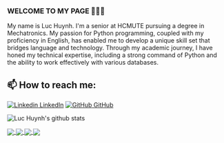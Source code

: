 ### WELCOME TO MY PAGE 👋👋👋
My name is Luc Huynh. I'm a senior at HCMUTE pursuing a degree in Mechatronics. My passion for Python programming, coupled with my proficiency in English, has enabled me to develop a unique skill set that bridges language and technology. Through my academic journey, I have honed my technical expertise, including a strong command of Python and the ability to work effectively with various databases.<br>
## 📫 How to reach me: 

[![Linkedin](https://i.stack.imgur.com/gVE0j.png) LinkedIn](https://www.linkedin.com/in/huynh-luc/) [![GitHub](https://i.stack.imgur.com/tskMh.png) GitHub](https://github.com/iamluchuynh)


![Luc Huynh's github stats](https://github-readme-stats-git-masterrstaa-rickstaa.vercel.app/api?username=iamluchuynh&show_icons=true&theme=tokyonight&hide=contribs,prs,issues)

<a href="https://github.com/iamluchuynh/Data_Crawling_By_Scrapy">
  <!-- Change the github-readme-stats.anuraghazra1.vercel.app to github-readme-stats.vercel.app -->
  <img align="center" src="https://github-readme-stats.vercel.app/api/pin/?username=iamluchuynh&repo=Data_Crawling_By_Scrapy&theme=radical&cache_seconds=300" />
</a>    
<a href="https://github.com/iamluchuynh/TaskTracker">
  <!-- Change the github-readme-stats.anuraghazra1.vercel.app to github-readme-stats.vercel.app -->
  <img align="center" src="https://github-readme-stats.vercel.app/api/pin/?username=iamluchuynh&repo=TaskTracker&theme=merko&cache_seconds=300" />
</a>

<a href="https://github.com/iamluchuynh/Huynh_Tan_Luc_LV2_Project_01">
  <!-- Change the github-readme-stats.anuraghazra1.vercel.app to github-readme-stats.vercel.app -->
  <img align="center" src="https://github-readme-stats.vercel.app/api/pin/?username=iamluchuynh&repo=Huynh_Tan_Luc_LV2_Project_01&theme=gruvbox&cache_seconds=300" />
</a>    
<a href="https://github.com/iamluchuynh/Tiki_product_scraper">
  <!-- Change the github-readme-stats.anuraghazra1.vercel.app to github-readme-stats.vercel.app -->
  <img align="center" src="https://github-readme-stats.vercel.app/api/pin/?username=iamluchuynh&repo=Tiki_product_scraper&theme=dark&cache_seconds=300" />
</a>

